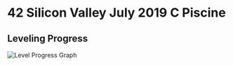 # 42 Silicon Valley July 2019 C Piscine

## Leveling Progress
![Level Progress Graph](https://github.com/VictoriaNguyenMD/42_Silicon_Valley/blob/master/Images/progress_graph.png)
